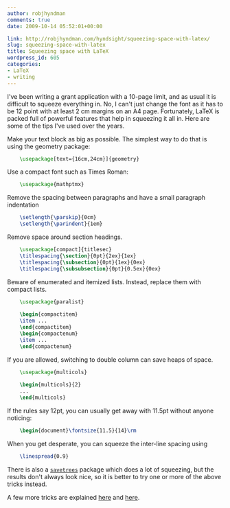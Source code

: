 ```yaml
---
author: robjhyndman
comments: true
date: 2009-10-14 05:52:01+00:00

link: http://robjhyndman.com/hyndsight/squeezing-space-with-latex/
slug: squeezing-space-with-latex
title: Squeezing space with LaTeX
wordpress_id: 605
categories:
- LaTeX
- writing
---
```


I've been writing a grant application with a 10-page limit, and as usual it is difficult to squeeze everything in. No, I can't just change the font as it has to be 12 point with at least 2 cm margins on an A4 page. Fortunately, LaTeX is packed full of powerful features that help in squeezing it all in. Here are some of the tips I've used over the years.

Make your text block as big as possible. The simplest way to do that is using the geometry package:

```latex    
    \usepackage[text={16cm,24cm}]{geometry}
```

Use a compact font such as Times Roman:

```latex    
    \usepackage{mathptmx}
```

Remove the spacing between paragraphs and have a small paragraph indentation

```latex    
    \setlength{\parskip}{0cm}
    \setlength{\parindent}{1em}
```

Remove space around section headings.

```latex    
    \usepackage[compact]{titlesec}
    \titlespacing{\section}{0pt}{2ex}{1ex}
    \titlespacing{\subsection}{0pt}{1ex}{0ex}
    \titlespacing{\subsubsection}{0pt}{0.5ex}{0ex}
```

Beware of enumerated and itemized lists. Instead, replace them with compact lists.

```latex    
    \usepackage{paralist}
    
    \begin{compactitem}
    \item ...
    \end{compactitem}
    \begin{compactenum}
    \item ...
    \end{compactenum}
```

If you are allowed, switching to double column can save heaps of space.

```latex    
    \usepackage{multicols}
    
    \begin{multicols}{2}
    ...
    \end{multicols}
```

If the rules say 12pt, you can usually get away with 11.5pt without anyone noticing:

```latex    
    \begin{document}\fontsize{11.5}{14}\rm
```

When you get desperate, you can squeeze the inter-line spacing using

```latex    
    \linespread{0.9}
```

There is also a [`savetrees`](http://www.ctan.org/tex-archive/macros/latex/contrib/savetrees/) package which does a lot of squeezing, but the results don't always look nice, so it is better to try one or more of the above tricks instead.

A few more tricks are explained [here](http://www-h.eng.cam.ac.uk/help/tpl/textprocessing/squeeze.html) and [here](http://www.terminally-incoherent.com/blog/2007/09/19/latex-squeezing-the-vertical-white-space).
